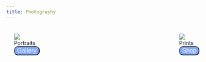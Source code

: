 ```yaml
---
title: Photography
---
```

<html>
	<body>
		<div class="grid-container">
			<div class="ui card">
			<div class="image">
				<img src=
"/post/_index_files/portraitheader.jpg">
			</div>
			<div class="content">
				<a class="header">Portraits</a>
			</div>
		<form method="get" action="/post/portraits/">
    <button class="btn1"type="submit">Gallery</button>
</form>	
		</div>
		<script src=
"portraitsjs.js">
		</script>
	</body>
</html>

<html>
	<body>
		<div  class="grid-container">
			<div class="ui card">
			<div class="image">
				<img src=
"/post/_index_files/printsheader.jpg">
			</div>
			<div class="content">
				<a class="header">Prints</a>
			</div>
		<form method="get" action="/post/print shop/">
    <button class="btn1"type="submit">Shop</button>
</form>	
		</div>
		<script src=
"printshopjs.js">
		</script>
	</body>
</html>

<html>
<style>
.grid-container{
  display: grid;
  grid-template-columns: repeat(2, 400px);
  grid-auto-rows: auto;
  grid-gap: 2rem;
}
.card{
  width: 400px;
  padding: 20px;
  border: 1px;
}
.btn1 {
  color : rgb(252, 252, 252);
  background-color: rgba(129, 167, 255);
  border-radius: 10px 10px 10px 10px;
  font-size: 16px;
}
</style>
</html>
